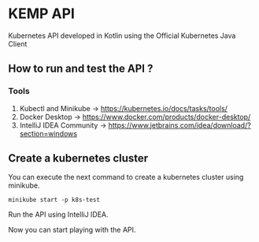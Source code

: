 # KEMP API 
Kubernetes API developed in Kotlin using the Official Kubernetes Java Client

## How to run and test the API ?

### Tools 

1. Kubectl and Minikube -> https://kubernetes.io/docs/tasks/tools/
2. Docker Desktop -> https://www.docker.com/products/docker-desktop/
3. IntelliJ IDEA Community -> https://www.jetbrains.com/idea/download/?section=windows

## Create a kubernetes cluster
You can execute the next command to create a kubernetes cluster using minikube.

`minikube start -p k8s-test`

Run the API using IntelliJ IDEA.

Now you can start playing with the API.
